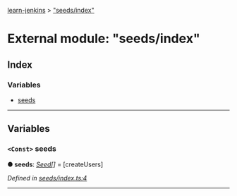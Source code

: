 [learn-jenkins](../README.md) > ["seeds/index"](../modules/_seeds_index_.md)

# External module: "seeds/index"

## Index

### Variables

* [seeds](_seeds_index_.md#seeds)

---

## Variables

<a id="seeds"></a>

### `<Const>` seeds

**● seeds**: *[Seed](_seed_.md#seed)[]* =  [createUsers]

*Defined in [seeds/index.ts:4](https://github.com/jmeyers91/ts-app/blob/2005cf1/src/seeds/index.ts#L4)*

___

